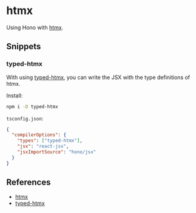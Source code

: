 # htmx

Using Hono with [htmx](https://htmx.org/).

## Snippets

### typed-htmx

With using [typed-htmx](https://github.com/Desdaemon/typed-htmx), you can write the JSX with the type definitions of htmx.

Install:

```sh
npm i -D typed-htmx
```

`tsconfig.json`:

```json
{
  "compilerOptions": {
    "types": ["typed-htmx"],
    "jsx": "react-jsx",
    "jsxImportSource": "hono/jsx"
  }
}
```

## References

- [htmx](https://htmx.org/)
- [typed-htmx](https://github.com/Desdaemon/typed-htmx)
